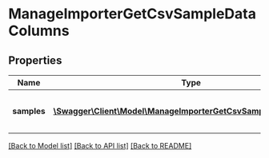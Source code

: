 # ManageImporterGetCsvSampleDataColumns

## Properties
Name | Type | Description | Notes
------------ | ------------- | ------------- | -------------
**samples** | [**\Swagger\Client\Model\ManageImporterGetCsvSampleDataSamples[]**](ManageImporterGetCsvSampleDataSamples.md) | Contains the first 3 rows of the file | 

[[Back to Model list]](../README.md#documentation-for-models) [[Back to API list]](../README.md#documentation-for-api-endpoints) [[Back to README]](../README.md)


